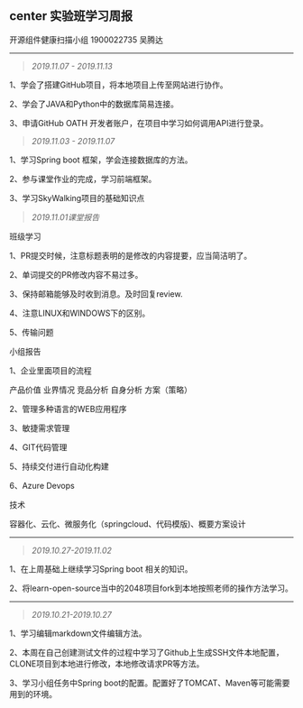
center 实验班学习周报
---
开源组件健康扫描小组   1900022735   吴腾达

---

>*2019.11.07 - 2019.11.13*

1、学会了搭建GitHub项目，将本地项目上传至网站进行协作。

2、学会了JAVA和Python中的数据库简易连接。

3、申请GitHub OATH 开发者账户，在项目中学习如何调用API进行登录。



>*2019.11.03 - 2019.11.07*

1、学习Spring boot 框架，学会连接数据库的方法。

2、参与课堂作业的完成，学习前端框架。

3、学习SkyWalking项目的基础知识点



>*2019.11.01课堂报告*

班级学习

1、PR提交时候，注意标题表明的是修改的内容提要，应当简洁明了。

2、单词提交的PR修改内容不易过多。

3、保持邮箱能够及时收到消息。及时回复review.

4、注意LINUX和WINDOWS下的区别。

5、传输问题

小组报告

1、企业里面项目的流程

产品价值    业界情况    竞品分析    自身分析    方案（策略）

2、管理多种语言的WEB应用程序

3、敏捷需求管理

4、GIT代码管理

5、持续交付进行自动化构建

6、Azure Devops

技术

容器化、云化、微服务化（springcloud、代码模版)、概要方案设计

---

>*2019.10.27-2019.11.02*

1、在上周基础上继续学习Spring boot 相关的知识。

2、将learn-open-source当中的2048项目fork到本地按照老师的操作方法学习。

---

>*2019.10.21-2019.10.27*

1、学习编辑markdown文件编辑方法。

2、本周在自己创建测试文件的过程中学习了Github上生成SSH文件本地配置，CLONE项目到本地进行修改，本地修改请求PR等方法。

3、学习小组任务中Spring boot的配置。配置好了TOMCAT、Maven等可能需要用到的环境。





